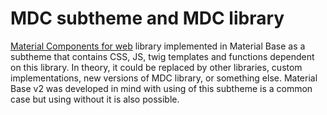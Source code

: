 MDC subtheme and MDC library
============================

[Material Components for web](https://material.io/develop/web) library implemented in Material Base as a subtheme that contains CSS, JS, twig templates and functions dependent on this library.
In theory, it could be replaced by other libraries, custom implementations, new versions of MDC library, or something else. Material Base v2 was developed in mind with using of this subtheme is a common case but using without it is also possible.

<!-- TODO: add info about MB components dependent on MDC -->

